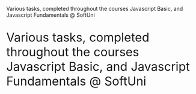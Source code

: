 Various tasks, completed throughout the courses Javascript Basic, and Javascript Fundamentals @ SoftUni


<div>
  <p style="font-size: 2rem;">
    Various tasks, completed throughout the courses Javascript Basic, and Javascript Fundamentals @ SoftUni
  </p>
</div>

